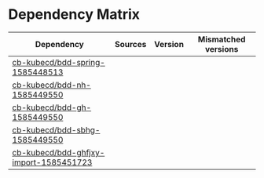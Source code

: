 # Dependency Matrix

Dependency | Sources | Version | Mismatched versions
---------- | ------- | ------- | -------------------
[cb-kubecd/bdd-spring-1585448513](https://github.com/cb-kubecd/bdd-spring-1585448513.git) |  | []() | 
[cb-kubecd/bdd-nh-1585449550](https://github.com/cb-kubecd/bdd-nh-1585449550.git) |  | []() | 
[cb-kubecd/bdd-gh-1585449550](https://github.com/cb-kubecd/bdd-gh-1585449550.git) |  | []() | 
[cb-kubecd/bdd-sbhg-1585449550](https://github.com/cb-kubecd/bdd-sbhg-1585449550.git) |  | []() | 
[cb-kubecd/bdd-ghfjxy-import-1585451723](https://github.com/cb-kubecd/bdd-ghfjxy-import-1585451723.git) |  | []() | 

